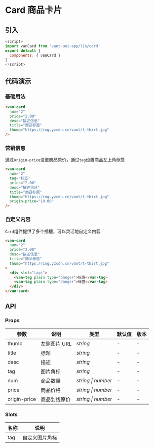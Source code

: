 # Card 商品卡片

## 引入

```js
<script>
import vanCard from 'vant-uni-app/lib/card'
export default {
  components: { vanCard }
}
</script>
```


## 代码演示

### 基础用法

```html
<van-card
  num="2"
  price="2.00"
  desc="描述信息"  
  title="商品标题"
  thumb="https://img.yzcdn.cn/vant/t-thirt.jpg"
/>
```

### 营销信息

通过`origin-price`设置商品原价，通过`tag`设置商品左上角标签

```html
<van-card
  num="2"
  tag="标签"
  price="2.00"
  desc="描述信息"  
  title="商品标题"
  thumb="https://img.yzcdn.cn/vant/t-thirt.jpg"
  origin-price="10.00"
/>
```

### 自定义内容

`Card`组件提供了多个插槽，可以灵活地自定义内容

```html
<van-card
  num="2"
  price="2.00"
  desc="描述信息"  
  title="商品标题"
  thumb="https://img.yzcdn.cn/vant/t-thirt.jpg"
>
  <div slot="tags">
    <van-tag plain type="danger">标签</van-tag>
    <van-tag plain type="danger">标签</van-tag>
  </div>
</van-card>
```

## API

### Props

| 参数 | 说明 | 类型 | 默认值 | 版本 |
|------|------|------|------|------|
| thumb | 左侧图片 URL | *string* | - | - |
| title | 标题 | *string* | - | - |
| desc | 描述 | *string* | - | - |
| tag | 图片角标 | *string* | - | - |
| num | 商品数量 | *string \| number* | - | - |
| price | 商品价格 | *string \| number* | - | - |
| origin-price | 商品划线原价 | *string \| number* | - | - |


### Slots

| 名称 | 说明 |
|------|------|
| tag | 自定义图片角标 |
